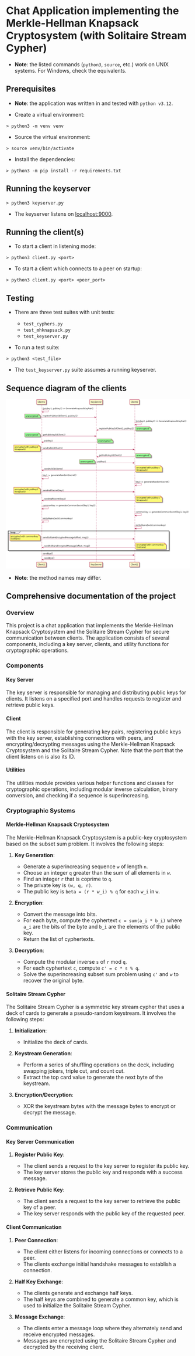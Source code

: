 # Chat Application implementing the Merkle-Hellman Knapsack Cryptosystem (with Solitaire Stream Cypher)

- **Note**: the listed commands (`python3`, `source`, etc.) work on UNIX systems. For Windows, check the equivalents.

## Prerequisites

- **Note**: the application was written in and tested with `python v3.12`.

- Create a virtual environment:

```shell
> python3 -m venv venv
```

- Source the virtual environment:

```shell
> source venv/bin/activate
```

- Install the dependencies:

```shell
> python3 -m pip install -r requirements.txt
```

## Running the keyserver

```shell
> python3 keyserver.py
```

- The keyserver listens on <localhost:9000>.

## Running the client(s)

- To start a client in listening mode:

```shell
> python3 client.py <port>
```

- To start a client which connects to a peer on startup:

```shell
> python3 client.py <port> <peer_port>
```

## Testing

- There are three test suites with unit tests:
  - `test_cyphers.py`
  - `test_mhknapsack.py`
  - `test_keyserver.py`

- To run a test suite:

```shell
> python3 <test_file>
```

- The `test_keyserver.py` suite assumes a running keyserver.

## Sequence diagram of the clients

![sequence_diagram](sequence_diagram.png)

- **Note**: the method names may differ.

## Comprehensive documentation of the project

### Overview

This project is a chat application that implements the Merkle-Hellman Knapsack Cryptosystem and the Solitaire Stream Cypher for secure communication between clients. The application consists of several components, including a key server, clients, and utility functions for cryptographic operations.

### Components

#### Key Server

The key server is responsible for managing and distributing public keys for clients. It listens on a specified port and handles requests to register and retrieve public keys.

#### Client

The client is responsible for generating key pairs, registering public keys with the key server, establishing connections with peers, and encrypting/decrypting messages using the Merkle-Hellman Knapsack Cryptosystem and the Solitaire Stream Cypher. Note that the port that the client listens on is also its ID.

#### Utilities

The utilities module provides various helper functions and classes for cryptographic operations, including modular inverse calculation, binary conversion, and checking if a sequence is superincreasing.

### Cryptographic Systems

#### Merkle-Hellman Knapsack Cryptosystem

The Merkle-Hellman Knapsack Cryptosystem is a public-key cryptosystem based on the subset sum problem. It involves the following steps:

1. **Key Generation**:
    - Generate a superincreasing sequence `w` of length `n`.
    - Choose an integer `q` greater than the sum of all elements in `w`.
    - Find an integer `r` that is coprime to `q`.
    - The private key is `(w, q, r)`.
    - The public key is `beta = (r * w_i) % q` for each `w_i` in `w`.

2. **Encryption**:
    - Convert the message into bits.
    - For each byte, compute the cyphertext `c = sum(a_i * b_i)` where `a_i` are the bits of the byte and `b_i` are the elements of the public key.
    - Return the list of cyphertexts.

3. **Decryption**:
    - Compute the modular inverse `s` of `r` mod `q`.
    - For each cyphertext `c`, compute `c' = c * s % q`.
    - Solve the superincreasing subset sum problem using `c'` and `w` to recover the original byte.

#### Solitaire Stream Cypher

The Solitaire Stream Cypher is a symmetric key stream cypher that uses a deck of cards to generate a pseudo-random keystream. It involves the following steps:

1. **Initialization**:
    - Initialize the deck of cards.

2. **Keystream Generation**:
    - Perform a series of shuffling operations on the deck, including swapping jokers, triple cut, and count cut.
    - Extract the top card value to generate the next byte of the keystream.

3. **Encryption/Decryption**:
    - XOR the keystream bytes with the message bytes to encrypt or decrypt the message.

### Communication

#### Key Server Communication

1. **Register Public Key**:
    - The client sends a request to the key server to register its public key.
    - The key server stores the public key and responds with a success message.

2. **Retrieve Public Key**:
    - The client sends a request to the key server to retrieve the public key of a peer.
    - The key server responds with the public key of the requested peer.

#### Client Communication

1. **Peer Connection**:
    - The client either listens for incoming connections or connects to a peer.
    - The clients exchange initial handshake messages to establish a connection.

2. **Half Key Exchange**:
    - The clients generate and exchange half keys.
    - The half keys are combined to generate a common key, which is used to initialize the Solitaire Stream Cypher.

3. **Message Exchange**:
    - The clients enter a message loop where they alternately send and receive encrypted messages.
    - Messages are encrypted using the Solitaire Stream Cypher and decrypted by the receiving client.
